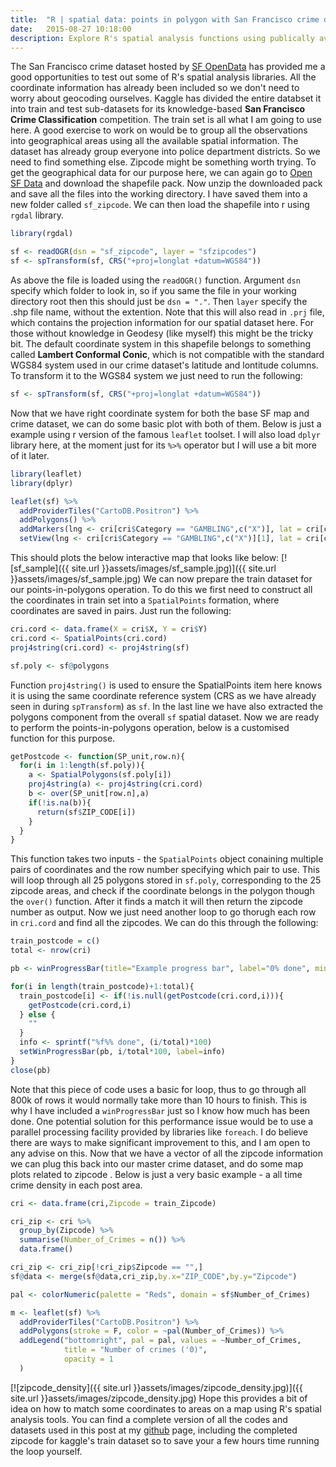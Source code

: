 ```yaml
---
title:  "R | spatial data: points in polygon with San Francisco crime data"
date:   2015-08-27 10:18:00
description: Explore R's spatial analysis functions using publically available SF crime dataset.
---
```


The San Francisco crime dataset hosted by [SF OpenData](https://data.sfgov.org/) has provided me a good opportunities to test out some of R's spatial analysis libraries. All the coordinate information has already been included so we don't need to worry about geocoding ourselves. Kaggle has divided the entire databset it into train and test sub-datasets for its knowledge-based **San Francisco Crime Classification** competition. The train set is all what I am going to use here. A good exercise to work on would be to group all the observations into geographical areas using all the available spatial information. The dataset has already group everyone into police department districts. So we need to find something else. Zipcode might be something worth trying. To get the geographical data for our purpose here, we can again go to [Open SF Data](https://data.sfgov.org/Geographic-Locations-and-Boundaries/San-Francisco-ZIP-Codes-Zipped-Shapefile-Format-/9q84-kc2y) and download the shapefile pack. Now unzip the downloaded pack and save all the files into the working directory. I have saved them into a new folder called `sf_zipcode`. We can then load the shapefile into r using `rgdal` library.

``` r
library(rgdal)

sf <- readOGR(dsn = "sf_zipcode", layer = "sfzipcodes")
sf <- spTransform(sf, CRS("+proj=longlat +datum=WGS84"))
```

As above the file is loaded using the `readOGR()` function. Argument `dsn` specify which folder to look in, so if you same the file in your working directory root then this should just be `dsn = "."`. Then `layer` specify the .shp file name, without the extention. Note that this will also read in `.prj` file, which contains the projection information for our spatial dataset here. For those without knowledge in Geodesy (like myself) this might be the tricky bit. The default coordinate system in this shapefile belongs to something called **Lambert Conformal Conic**, which is not compatible with the standard WGS84 system used in our crime dataset's latitude and lontitude columns. To transform it to the WGS84 system we just need to run the following:

``` r
sf <- spTransform(sf, CRS("+proj=longlat +datum=WGS84"))
```

Now that we have right coordinate system for both the base SF map and crime dataset, we can do some basic plot with both of them. Below is just a example using r version of the famous `leaflet` toolset. I will also load `dplyr` library here, at the moment just for its `%>%` operator but I will use a bit more of it later.

``` r
library(leaflet)
library(dplyr)

leaflet(sf) %>%
  addProviderTiles("CartoDB.Positron") %>%
  addPolygons() %>%
  addMarkers(lng <- cri[cri$Category == "GAMBLING",c("X")], lat = cri[cri$Category == "GAMBLING",c("Y")]) %>%
  setView(lng <- cri[cri$Category == "GAMBLING",c("X")][1], lat = cri[cri$Category == "GAMBLING",c("Y")][1],zoom = 12)
```

This should plots the below interactive map that looks like below:
[![sf_sample]({{ site.url }}assets/images/sf_sample.jpg)]({{ site.url }}assets/images/sf_sample.jpg) 
We can now prepare the train dataset for our points-in-polygons operation. To do this we first need to construct all the coordinates in train set into a `SpatialPoints` formation, where coordinates are saved in pairs. Just run the following:

``` r
cri.cord <- data.frame(X = cri$X, Y = cri$Y)
cri.cord <- SpatialPoints(cri.cord)
proj4string(cri.cord) <- proj4string(sf)

sf.poly <- sf@polygons
```

Function `proj4string()` is used to ensure the SpatialPoints item here knows it is using the same coordinate reference system (CRS as we have already seen in during `spTransform`) as `sf`. In the last line we have also extracted the polygons component from the overall `sf` spatial dataset. Now we are ready to perform the points-in-polygons operation, below is a customised function for this purpose.

``` r
getPostcode <- function(SP_unit,row.n){
  for(i in 1:length(sf.poly)){
    a <- SpatialPolygons(sf.poly[i])
    proj4string(a) <- proj4string(cri.cord)
    b <- over(SP_unit[row.n],a)
    if(!is.na(b)){
      return(sf$ZIP_CODE[i])
    }
  }
}
```

This function takes two inputs - the `SpatialPoints` object conaining multiple pairs of coordinates and the row number specifying which pair to use. This will loop through all 25 polygons stored in `sf.poly`, corresponding to the 25 zipcode areas, and check if the coordinate belongs in the polygon though the `over()` function. After it finds a match it will then return the zipcode number as output. Now we just need another loop to go thorugh each row in `cri.cord` and find all the zipcodes. We can do this through the following:

``` r
train_postcode = c()
total <- nrow(cri)

pb <- winProgressBar(title="Example progress bar", label="0% done", min=0, max=total, initial=0)

for(i in length(train_postcode)+1:total){
  train_postcode[i] <- if(!is.null(getPostcode(cri.cord,i))){
    getPostcode(cri.cord,i)
  } else {
    ""
  }
  info <- sprintf("%f%% done", (i/total)*100)
  setWinProgressBar(pb, i/total*100, label=info)
}
close(pb)
```

Note that this piece of code uses a basic for loop, thus to go through all 800k of rows it would normally take more than 10 hours to finish. This is why I have included a `winProgressBar` just so I know how much has been done. One potential solution for this performance issue would be to use a parallel processing facility provided by libraries like `foreach`. I do believe there are ways to make significant improvement to this, and I am open to any advise on this. Now that we have a vector of all the zipcode information we can plug this back into our master crime dataset, and do some map plots related to zipcode . Below is just a very basic example - a all time crime density in each post area.

``` r
cri <- data.frame(cri,Zipcode = train_Zipcode)

cri_zip <- cri %>%
  group_by(Zipcode) %>%
  summarise(Number_of_Crimes = n()) %>%
  data.frame()

cri_zip <- cri_zip[!cri_zip$Zipcode == "",]
sf@data <- merge(sf@data,cri_zip,by.x="ZIP_CODE",by.y="Zipcode")

pal <- colorNumeric(palette = "Reds", domain = sf$Number_of_Crimes)

m <- leaflet(sf) %>%
  addProviderTiles("CartoDB.Positron") %>%
  addPolygons(stroke = F, color = ~pal(Number_of_Crimes)) %>%
  addLegend("bottomright", pal = pal, values = ~Number_of_Crimes,
            title = "Number of crimes ('0)",
            opacity = 1
  )
```

[![zipcode_density]({{ site.url }}assets/images/zipcode_density.jpg)]({{ site.url }}assets/images/zipcode_density.jpg) Hope this provides a bit of idea on how to match some coordinates to areas on a map using R's spatial analysis tools. You can find a complete version of all the codes and datasets used in this post at my [github](https://github.com/chad9911/SF-crime-exploration) page, including the completed zipcode for kaggle's train dataset so to save your a few hours time running the loop yourself.